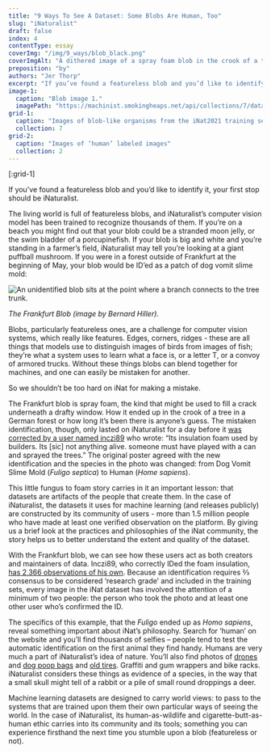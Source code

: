```yaml
---
title: "9 Ways To See A Dataset: Some Blobs Are Human, Too"
slug: "iNaturalist"
draft: false
index: 4
contentType: essay
coverImg: "/img/9_ways/blob_black.png"
coverImgAlt: "A dithered image of a spray foam blob in the crook of a tree"
preposition: "by"
authors: "Jer Thorp"
excerpt: "If you’ve found a featureless blob and you’d like to identify it, your first stop should be iNaturalist."
image-1:
  caption: "Blob image 1."
  imagePath: "https://machinist.smokingheaps.net/api/collections/7/data/82060419"
grid-1:
  caption: "Images of blob-like organisms from the iNat2021 training set"
  collection: 7
grid-2:
  caption: "Images of ‘human’ labeled images"
  collection: 2
---
```


[:grid-1]

If you’ve found a featureless blob and you’d like to identify it, your first stop should be iNaturalist.

The living world is full of featureless blobs, and iNaturalist’s computer vision model has been trained to recognize thousands of them. If you’re on a beach you might find out that your blob could be a stranded moon jelly, or the swim bladder of a porcupinefish. If your blob is big and white and you’re standing in a farmer’s field, iNaturalist may tell you’re looking at a giant puffball mushroom. If you were in a forest outside of Frankfurt at the beginning of May, your blob would be ID’ed as a patch of dog vomit slime mold:

![An unidentified blob sits at the point where a branch connects to the tree trunk.](https://inaturalist-open-data.s3.amazonaws.com/photos/274368677/original.jpeg "An unidentified blob sits at the point where a branch connects to the tree trunk.")

*The Frankfurt Blob (image by Bernard Hiller).*

Blobs, particularly featureless ones, are a challenge for computer vision systems, which really like features. Edges, corners, ridges - these are all things that models use to distinguish images of birds from images of fish; they’re what a system uses to learn what a face is, or a letter T, or a convoy of armored trucks. Without these things blobs can blend together for machines, and one can easily be mistaken for another. 

So we shouldn’t be too hard on iNat for making a mistake.

The Frankfurt blob is spray foam, the kind that might be used to fill a crack underneath a drafty window. How it ended up in the crook of a tree in a German forest or how long it’s been there is anyone’s guess. The mistaken identification, though, only lasted on iNaturalist for a day before it [was corrected by a user named inczi89](https://www.inaturalist.org/observations/158786749) who wrote: “Its insulation foam used by builders. Its \[sic] not anything alive. someone must have played with a can and sprayed the trees.” The original poster agreed with the new identification and the species in the photo was changed: from Dog Vomit Slime Mold (*Fuligo septica*) to Human (*Home sapiens*).

This little fungus to foam story carries in it an important lesson: that datasets are artifacts of the people that create them. In the case of iNaturalist, the datasets it uses for machine learning (and releases publicly) are constructed by its community of users - more than 1.5 million people who have made at least one verified observation on the platform. By giving us a brief look at the practices and philosophies of the iNat community, the story helps us to better understand the extent and quality of the dataset. 

With the Frankfurt blob, we can see how these users act as both creators and maintainers of data. Inczi89, who correctly IDed the foam insulation, [has 2,366 observations of his own](https://www.inaturalist.org/observations?place_id=any&reviewed=true&user_id=inczi89). Because an identification requires ⅔ consensus to be considered ‘research grade’ and included in the training sets, every image in the iNat dataset has involved the attention of a minimum of two people: the person who took the photo and at least one other user who’s confirmed the ID.

The specifics of this example, that the *Fuligo* ended up as *Homo sapiens*, reveal something important about iNat’s philosophy. Search for ‘human’ on the website and you’ll find thousands of selfies – people tend to test the automatic identification on the first animal they find handy. Humans are very much a part of iNaturalist’s idea of nature. You’ll also find photos of [drones](https://www.inaturalist.org/observations/159020304) and [dog poop bags](https://www.inaturalist.org/observations/159058908) and [old tires](https://www.inaturalist.org/observations/155619810). Graffiti and gum wrappers and bike racks. iNaturalist considers these things as evidence of a species, in the way that a small skull might tell of a rabbit or a pile of small round droppings a deer. 

Machine learning datasets are designed to carry world views: to pass to the systems that are trained upon them their own particular ways of seeing the world. In the case of iNaturalist, its human-as-wildlife and cigarette-butt-as-human ethic carries into its community and its tools; something you can experience firsthand the next time you stumble upon a blob (featureless or not). 

